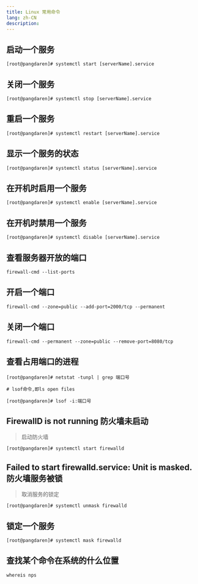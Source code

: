 ```yaml
---
title: Linux 常用命令
lang: zh-CN
description: 
---
```


## 启动一个服务

```
[root@pangdaren]# systemctl start [serverName].service
```

## 关闭一个服务

```
[root@pangdaren]# systemctl stop [serverName].service
```

## 重启一个服务

```
[root@pangdaren]# systemctl restart [serverName].service
```

## 显示一个服务的状态

```
[root@pangdaren]# systemctl status [serverName].service
```

## 在开机时启用一个服务

```
[root@pangdaren]# systemctl enable [serverName].service
```

## 在开机时禁用一个服务

```
[root@pangdaren]# systemctl disable [serverName].service
```

## 查看服务器开放的端口

```shell
firewall-cmd --list-ports
```

## 开启一个端口

```shell
firewall-cmd --zone=public --add-port=2000/tcp --permanent
```

## 关闭一个端口

```shell
firewall-cmd --permanent --zone=public --remove-port=8080/tcp
```

## 查看占用端口的进程

```
[root@pangdaren]# netstat -tunpl | grep 端口号
```
`# lsof命令,即ls open files`

```
[root@pangdaren]# lsof -i:端口号
```

## FirewallD is not running 防火墙未启动

> 启动防火墙

```
[root@pangdaren]# systemctl start firewalld
```

## Failed to start firewalld.service: Unit is masked. 防火墙服务被锁

> 取消服务的锁定

```
[root@pangdaren]# systemctl unmask firewalld
```

## 锁定一个服务

```
[root@pangdaren]# systemctl mask firewalld
```

## 查找某个命令在系统的什么位置

```shell
whereis nps
```



  

